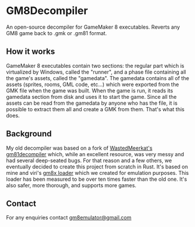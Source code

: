 # GM8Decompiler
An open-source decompiler for GameMaker 8 executables. Reverts any GM8 game back to .gmk or .gm81 format.

## How it works
GameMaker 8 executables contain two sections: the regular part which is virtualized by Windows, called the "runner", and a phase file containing all the game's assets, called the "gamedata". The gamedata contains all of the assets (sprites, rooms, GML code, etc...) which were exported from the GMK file when the game was built. When the game is run, it reads its gamedata section from disk and uses it to start the game. Since all the assets can be read from the gamedata by anyone who has the file, it is possible to extract them all and create a GMK from them. That's what this does.

## Background
My old decompiler was based on a fork of [WastedMeerkat's gm81decompiler](https://github.com/WastedMeerkat/gm81decompiler) which, while an excellent resource, was very messy and had several deep-seated bugs. For that reason and a few others, we eventually decided to create this project from scratch in Rust. It's based on mine and viri's [gm8x loader](https://github.com/notviri/gm8emu/tree/master/lib/gm8x) which we created for emulation purposes. This loader has been measured to be over ten times faster than the old one. It's also safer, more thorough, and supports more games.

## Contact
For any enquiries contact gm8emulator@gmail.com

